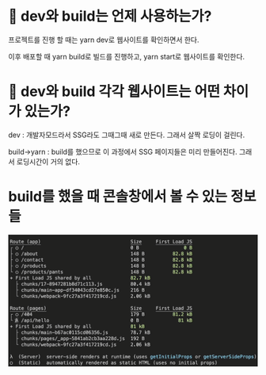 # 🤔 dev와 build는 언제 사용하는가?

프로젝트를 진행 할 때는 yarn dev로 웹사이트를 확인하면서 한다.

이후 배포할 때 yarn build로 빌드를 진행하고,
yarn start로 웹사이트를 확인한다.

# 🤔 dev와 build 각각 웹사이트는 어떤 차이가 있는가?

dev : 개발자모드라서 SSG라도 그때그때 새로 만든다. 그래서 살짝 로딩이 걸린다.

build->yarn : build를 했으므로 이 과정에서 SSG 페이지들은 미리 만들어진다. 그래서 로딩시간이 거의 없다.

# build를 했을 때 콘솔창에서 볼 수 있는 정보들

![alt text](image-1.png)
